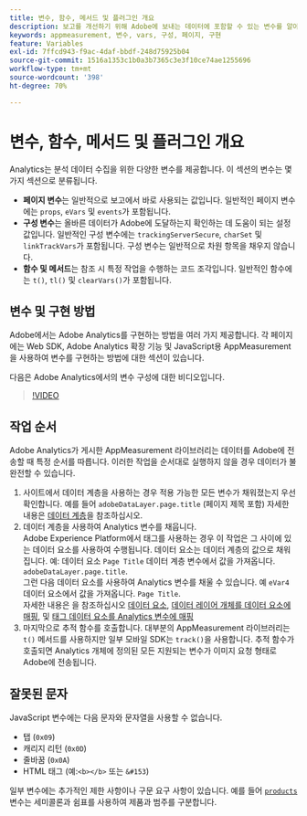 ```yaml
---
title: 변수, 함수, 메서드 및 플러그인 개요
description: 보고를 개선하기 위해 Adobe에 보내는 데이터에 포함할 수 있는 변수를 알아봅니다.
keywords: appmeasurement, 변수, vars, 구성, 페이지, 구현
feature: Variables
exl-id: 7ffcd943-f9ac-4daf-bbdf-248d75925b04
source-git-commit: 1516a1353c1b0a3b7365c3e3f10ce74ae1255696
workflow-type: tm+mt
source-wordcount: '398'
ht-degree: 70%

---
```


# 변수, 함수, 메서드 및 플러그인 개요

Analytics는 분석 데이터 수집을 위한 다양한 변수를 제공합니다. 이 섹션의 변수는 몇 가지 섹션으로 분류됩니다.

* **페이지 변수**&#x200B;는 일반적으로 보고에서 바로 사용되는 값입니다. 일반적인 페이지 변수에는 `props`, `eVars` 및 `events`가 포함됩니다.
* **구성 변수**&#x200B;는 올바른 데이터가 Adobe에 도달하는지 확인하는 데 도움이 되는 설정 값입니다. 일반적인 구성 변수에는 `trackingServerSecure`, `charSet` 및 `linkTrackVars`가 포함됩니다. 구성 변수는 일반적으로 차원 항목을 채우지 않습니다.
* **함수 및 메서드**&#x200B;는 참조 시 특정 작업을 수행하는 코드 조각입니다. 일반적인 함수에는 `t()`, `tl()` 및 `clearVars()`가 포함됩니다.

## 변수 및 구현 방법

Adobe에서는 Adobe Analytics를 구현하는 방법을 여러 가지 제공합니다. 각 페이지에는 Web SDK, Adobe Analytics 확장 기능 및 JavaScript용 AppMeasurement을 사용하여 변수를 구현하는 방법에 대한 섹션이 있습니다.

다음은 Adobe Analytics에서의 변수 구성에 대한 비디오입니다.

>[!VIDEO](https://video.tv.adobe.com/v/28755/?quality=12)

## 작업 순서

Adobe Analytics가 게시한 AppMeasurement 라이브러리는 데이터를 Adobe에 전송할 때 특정 순서를 따릅니다. 이러한 작업을 순서대로 실행하지 않을 경우 데이터가 불완전할 수 있습니다.

1. 사이트에서 데이터 계층을 사용하는 경우 적용 가능한 모든 변수가 채워졌는지 우선 확인합니다. 예를 들어 `adobeDataLayer.page.title` (페이지 제목 포함) 자세한 내용은 [데이터 계층](../prepare/data-layer.md)을 참조하십시오.
2. 데이터 계층을 사용하여 Analytics 변수를 채웁니다. <br/>Adobe Experience Platform에서 태그를 사용하는 경우 이 작업은 그 사이에 있는 데이터 요소를 사용하여 수행됩니다. 데이터 요소는 데이터 계층의 값으로 채워집니다. 예: 데이터 요소 `Page Title` 데이터 계층 변수에서 값을 가져옵니다. `adobeDataLayer.page.title`. <br/>그런 다음 데이터 요소를 사용하여 Analytics 변수를 채울 수 있습니다. 예 `eVar4` 데이터 요소에서 값을 가져옵니다. `Page Title`. <br/>자세한 내용은 을 참조하십시오 [데이터 요소](https://experienceleague.adobe.com/docs/experience-platform/tags/ui/data-elements.html?lang=ko-KR), [데이터 레이어 개체를 데이터 요소에 매핑](../launch/layer-to-elements.md), 및 [태그 데이터 요소를 Analytics 변수에 매핑](../launch/elements-to-variable.md)
3. 마지막으로 추적 함수를 호출합니다. 대부분의 AppMeasurement 라이브러리는 `t()` 메서드를 사용하지만 일부 모바일 SDK는 `track()`을 사용합니다. 추적 함수가 호출되면 Analytics 개체에 정의된 모든 지원되는 변수가 이미지 요청 형태로 Adobe에 전송됩니다.

## 잘못된 문자

JavaScript 변수에는 다음 문자와 문자열을 사용할 수 없습니다.

* 탭 (`0x09`)
* 캐리지 리턴 (`0x0D`)
* 줄바꿈 (`0x0A`)
* HTML 태그 (예:`<b></b>` 또는 `&#153`)

일부 변수에는 추가적인 제한 사항이나 구문 요구 사항이 있습니다. 예를 들어 [`products`](page-vars/products.md) 변수는 세미콜론과 쉼표를 사용하여 제품과 범주를 구분합니다.
